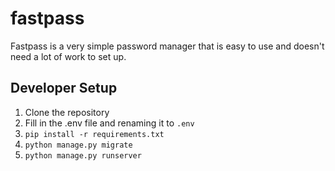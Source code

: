 # fastpass
Fastpass is a very simple password manager that is easy to use and doesn't need a lot of work to set up.

## Developer Setup
1. Clone the repository
2. Fill in the .env file and renaming it to `.env`
3. ```pip install -r requirements.txt```
4. ```python manage.py migrate```
5. ```python manage.py runserver```